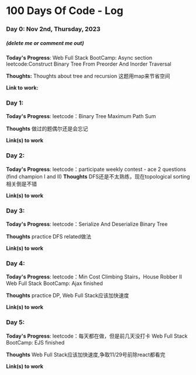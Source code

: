 # 100 Days Of Code - Log

### Day 0: Nov 2nd, Thursday, 2023
##### (delete me or comment me out)

**Today's Progress**: 
Web Full Stack BootCamp: Async section
leetcode:Construct Binary Tree From Preorder And Inorder Traversal

**Thoughts:** Thoughts about tree and recursion
这题用map来节省空间

**Link to work:** 


### Day 1: 

**Today's Progress**: 
leetcode：Binary Tree Maximum Path Sum

**Thoughts** 
做过的题偶尔还是会忘记

**Link(s) to work**

### Day 2: 

**Today's Progress**: 
leetcode：participate weekly contest - ace 2 questions (find champion I and II) 
**Thoughts** 
DFS还是不太熟练，现在topological sorting相关倒是不错

**Link(s) to work**

### Day 3: 

**Today's Progress**: 
leetcode：Serialize And Deserialize Binary Tree

**Thoughts** 
practice DFS related做法

**Link(s) to work**

### Day 4: 

**Today's Progress**: 
leetcode：Min Cost Climbing Stairs，House Robber II
Web Full Stack BootCamp: Ajax finished

**Thoughts** 
practice DP, Web Full Stack应该加快速度

**Link(s) to work**

### Day 5: 

**Today's Progress**: 
leetcode：每天都在做，但是前几天没打卡
Web Full Stack BootCamp: EJS finished

**Thoughts** 
Web Full Stack应该加快速度,争取11/29号前除react都看完

**Link(s) to work**
